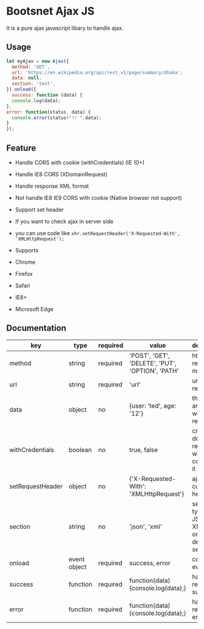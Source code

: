 # Bootsnet Ajax JS
It is a pure ajax javascript libary to handle ajax.

## Usage

```js
let myAjax = new Ajax({
  method: 'GET',
  url: 'https://en.wikipedia.org/api/rest_v1/page/summary/dhaka',
  data: null,
  section: 'text',
}).onload({
  success: function (data) {
  console.log(data);
},
error: function(status, data) {
  console.error(status+"!! ",data);
}
});
```

## Feature

* Handle CORS with cookie (withCredentials) (IE 10+)

* Handle IE8 CORS (XDomainRequest)

* Handle response XML format

* Not handle IE8 IE9 CORS with cookie (Native browser not support)

* Support set header

* If you want to check ajax in server side

* you can use code like `xhr.setRequestHeader('X-Requested-With', 'XMLHttpRequest');`

* Supports

* Chrome

* Firefox

* Safari

* IE8+

* Microsoft Edge

## Documentation

|key|type|required|value|description|example|
|---|---|---|---|---|---|
|method|string|required|'POST', 'GET', 'DELETE', 'PUT', 'OPTION', 'PATH'| http request method|'GET'|
|url|string|required|'url'|url you request|'test.php'|
|data|object|no|{user: 'ted', age: '12'}|the arguments want request|{user: 'ted', age: '12'}|
|withCredentials|boolean|no|true, false|cross domain request with cookie, use it|true|
|setRequestHeader|object|no|{'X-Requested-With': 'XMLHttpRequest'}|ajax with custom header|{'X-Requested-With': 'XMLHttpRequest','X-Token': 'HAHA'}|
|section|string|no|'json', 'xml'|section type is JSON or XML or text or none, default no set is full|'xml'|
|onload|event object|required|success, error|controls event|onload: { // events }
|success|function|required|function(data) {console.log(data);}|handle response success|function(data) {console.log(data);}|
|error|function|required|function(data) {console.log(data);}|handle response error|function(data) {console.log(data);}|
